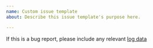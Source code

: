 ```yaml
---
name: Custom issue template
about: Describe this issue template's purpose here.

---
```


If this is a bug report, please include any relevant [log data](https://omnibear.com/troubleshooting/)
